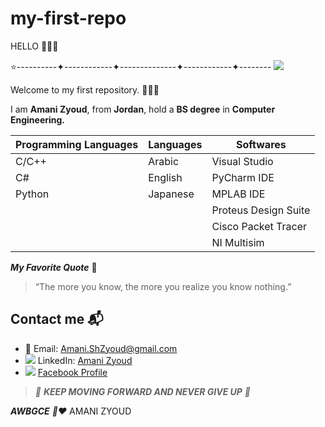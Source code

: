 # my-first-repo

HELLO 👩🏼‍💻

⭐️----------✦------------✦--------------✦------------✦-------- ![
](https://cdn3.emoji.gg/emojis/6460_hello.gif)


Welcome to my first repository.  👋🏻🌸

I am **Amani Zyoud**, from **Jordan**, hold a **BS degree** in **Computer Engineering.**  


| Programming Languages| Languages| Softwares|
| ---| --- | ---|
| C/C++| Arabic | Visual Studio|
| C# | English   | PyCharm IDE |
| Python | Japanese | MPLAB IDE |
|         |          | Proteus Design Suite |
|         |          | Cisco Packet Tracer  |
|         |          | NI Multisim          |




***My Favorite Quote*** 📖

> “The more you know, the more you realize you know nothing.” 

## Contact me 📬
+ 📧 Email: Amani.ShZyoud@gmail.com
+ ![ ](https://www.mail-signatures.com/wp-content/uploads/2022/09/LinkedIn-square-20x20-1.png) LinkedIn: [Amani Zyoud](https://www.linkedin.com/in/amani-zyoud-b90373255/)
+ ![](https://www.mail-signatures.com/wp-content/uploads/2022/09/Facebook-square-20x20-1.png) [Facebook Profile ](https://www.facebook.com/Amani.Shehab13)


>  *🦋 **KEEP MOVING FORWARD AND NEVER GIVE UP** 🦋*

 ***AWBGCE** 🌼❤️*
 AMANI ZYOUD


